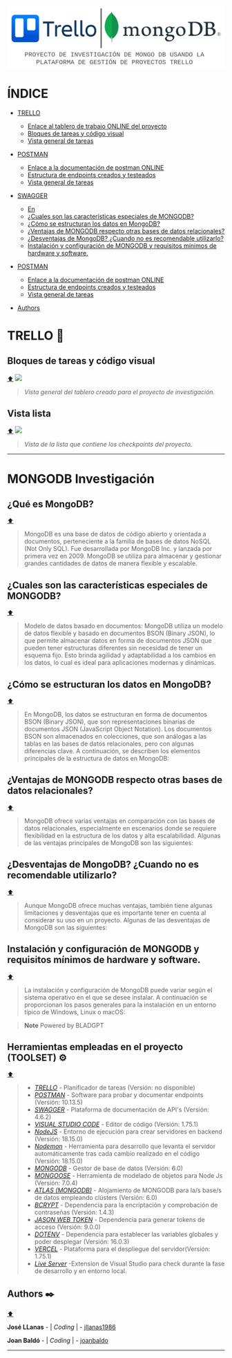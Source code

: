 ![](./assets/Banner.jpg)


# ÍNDICE

- [TRELLO](#trello-)
    - [Enlace al tablero de trabajo ONLINE del proyecto](#vista-tablero)
    - [Bloques de tareas y código visual](#vista-tablero)
    - [Vista general de tareas](#vista-lista)

- [POSTMAN](#trello-)
    - [Enlace a la documentación de postman ONLINE](#vista-tablero)
    - [Estructura de endpoints creados y testeados](#vista-tablero)
    - [Vista general de tareas](#vista-lista)

- [SWAGGER](#mongodb-investigación)
    - [En](#qué-es-mongodb)
    - [¿Cuales son las características especiales de MONGODB?](#cuales-son-las-características-especiales-de-mongodb)
    - [¿Cómo se estructuran los datos en MongoDB?](#cómo-se-estructuran-los-datos-en-mongodb-)
    - [¿Ventajas de MONGODB respecto otras bases de datos relacionales?](#ventajas-de-mongodb-respecto-otras-bases-de-datos-relacionales)
    - [¿Desventajas de MongoDB? ¿Cuando no es recomendable utilizarlo?](#desventajas-de-mongodb-cuando-no-es-recomendable-utilizarlo)
    - [Instalación y configuración de MONGODB y requisitos mínimos de hardware y software.](#instalación-y-configuración-de-mongodb-y-requisitos-mínimos-de-hardware-y-software)

- [POSTMAN](#trello-)
    - [Enlace a la documentación de postman ONLINE](#vista-tablero)
    - [Estructura de endpoints creados y testeados](#vista-tablero)
    - [Vista general de tareas](#vista-lista)

- [Authors](#authors-)



# TRELLO 📅
## Bloques de tareas y código visual
[⬆️](#index)
![](./assets/Trello_1.jpg)

>*Vista general del tablero creado para el proyecto de investigación.*

## Vista lista
[⬆️](#index)
![](./assets/Trello_2.jpg)

>*Vista de la lista que contiene los checkpoints del proyecto.*

***
# MONGODB Investigación
## ¿Qué es MongoDB?
[⬆️](#index)
>MongoDB es una base de datos de código abierto y orientada a documentos, perteneciente a la familia de bases de datos NoSQL (Not Only SQL). Fue desarrollada por MongoDB Inc. y lanzada por primera vez en 2009. MongoDB se utiliza para almacenar y gestionar grandes cantidades de datos de manera flexible y escalable.


## ¿Cuales son las características especiales de MONGODB?
[⬆️](#index)
>Modelo de datos basado en documentos: MongoDB utiliza un modelo de datos flexible y basado en documentos BSON (Binary JSON), lo que permite almacenar datos en forma de documentos JSON que pueden tener estructuras diferentes sin necesidad de tener un esquema fijo. Esto brinda agilidad y adaptabilidad a los cambios en los datos, lo cual es ideal para aplicaciones modernas y dinámicas.


## ¿Cómo se estructuran los datos en MongoDB?
[⬆️](#index)
>En MongoDB, los datos se estructuran en forma de documentos BSON (Binary JSON), que son representaciones binarias de documentos JSON (JavaScript Object Notation). Los documentos BSON son almacenados en colecciones, que son análogas a las tablas en las bases de datos relacionales, pero con algunas diferencias clave. A continuación, se describen los elementos principales de la estructura de datos en MongoDB:


## ¿Ventajas de MONGODB respecto otras bases de datos relacionales?
[⬆️](#index)
>MongoDB ofrece varias ventajas en comparación con las bases de datos relacionales, especialmente en escenarios donde se requiere flexibilidad en la estructura de los datos y alta escalabilidad. Algunas de las ventajas principales de MongoDB son las siguientes:


## ¿Desventajas de MongoDB? ¿Cuando no es recomendable utilizarlo?
[⬆️](#index)

>Aunque MongoDB ofrece muchas ventajas, también tiene algunas limitaciones y desventajas que es importante tener en cuenta al considerar su uso en un proyecto. Algunas de las desventajas de MongoDB son las siguientes:





## Instalación y configuración de MONGODB y requisitos mínimos de hardware y software.
[⬆️](#index)

>La instalación y configuración de MongoDB puede variar según el sistema operativo en el que se desee instalar. A continuación se proporcionan los pasos generales para la instalación en un entorno típico de Windows, Linux o macOS:

> __Note__
Powered by BLADGPT


## Herramientas empleadas en el proyecto (TOOLSET) ⚙️
[⬆️](#index)

>* [*TRELLO*](https://trello.com/) - Planificador de tareas (Versión: no disponible)
>* [*POSTMAN*](https://www.postman.com/) - Software para probar y documentar endpoints (Versión: 10.13.5)
>* [*SWAGGER*](https://swagger.io/) - Plataforma de documentación de API's (Versión: 4.6.2)
>* [*VISUAL STUDIO CODE*](https://code.visualstudio.com/) - Editor de código (Versión: 1.75.1)
>* [*NodeJS*](https://code.visualstudio.com/) - Entorno de ejecución para crear servidores en backend (Versión: 18.15.0)
>* [*Nodemon*](https://www.npmjs.com/package/nodemon/) - Herramienta para desarrollo que levanta el servidor automáticamente tras cada cambio realizado en el código (Versión: 18.15.0)
>* [*MONGODB*](https://www.mongodb.com//) - Gestor de base de datos (Versión: 6.0)
>* [*MONGOOSE*](https://mongoosejs.com/) - Herramienta de modelado de objetos para Node Js (Versión: 7.0.4)
>* [*ATLAS (MONGODB)*](https://cloud.mongodb.com/) - Alojamiento de MONGODB para la/s base/s de datos empleando clústers (Versión: 6.0)
>* [*BCRYPT*](https://code.visualstudio.com/) - Dependencia para la encriptación y comprobación de contraseñas (Versión: 1.4.3)
>* [*JASON WEB TOKEN*](https://code.visualstudio.com/) - Dependencia para generar tokens de acceso (Versión: 9.0.0)
>* [*DOTENV*](https://code.visualstudio.com/) - Dependencia para establecer las variables globales y poder desplegar (Versión: 16.0.3)
>* [*VERCEL*](https://code.visualstudio.com/) - Plataforma para el despliegue del servidor(Versión: 1.75.1)
>* [*Live Server*](https://marketplace.visualstudio.com/items?itemName=ritwickdey.LiveServer) -Extension de Visual Studio para check durante la fase de desarrollo y en entorno local.


## Authors ✒️
[⬆️](#index)

**José LLanas** - | *Coding* | - [jllanas1986](https://github.com/jllanas1986)

**Joan Baldó** - | *Coding* | - [joanbaldo](https://github.com/joanbaldo)

***
